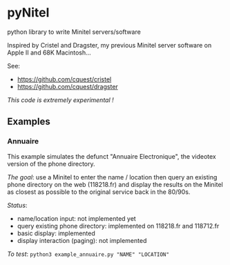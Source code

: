 # pyNitel
python library to write Minitel servers/software

Inspired by Cristel and Dragster, my previous Minitel server software on Apple II and 68K Macintosh...

See:
- https://github.com/cquest/cristel
- https://github.com/cquest/dragster

*This code is extremely experimental !*

## Examples

### Annuaire

This example simulates the defunct "Annuaire Electronique", the videotex version of the phone directory.

*The goal*: use a Minitel to enter the name / location then query an existing phone directory on the web (118218.fr) and display the results on the Minitel as closest as possible to the original service back in the 80/90s.

*Status*:
- name/location input: not implemented yet
- query existing phone directory: implemented on 118218.fr and 118712.fr
- basic display: implemented
- display interaction (paging): not implemented

*To test*: `python3 example_annuaire.py "NAME" "LOCATION"`

